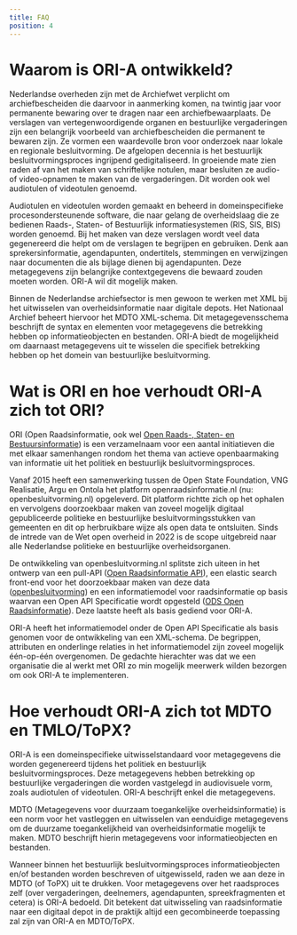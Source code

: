 ```yaml
---
title: FAQ
position: 4
---
```


# Waarom is ORI-A ontwikkeld?

Nederlandse overheden zijn met de Archiefwet verplicht om archiefbescheiden die daarvoor in aanmerking komen, na twintig jaar voor permanente bewaring over te dragen naar een archiefbewaarplaats. De verslagen van vertegenwoordigende organen en bestuurlijke vergaderingen zijn een belangrijk voorbeeld van archiefbescheiden die permanent te bewaren zijn. Ze vormen een waardevolle bron voor onderzoek naar lokale en regionale besluitvorming. De afgelopen decennia is het bestuurlijk besluitvormingsproces ingrijpend gedigitaliseerd. In groeiende mate zien raden af van het maken van schriftelijke notulen, maar besluiten ze audio- of video-opnamen te maken van de vergaderingen. Dit worden ook wel audiotulen of videotulen genoemd.

Audiotulen en videotulen worden gemaakt en beheerd in domeinspecifieke procesondersteunende software, die naar gelang de overheidslaag die ze bedienen Raads-, Staten- of Bestuurlijk informatiesystemen (RIS, SIS, BIS) worden genoemd. Bij het maken van deze verslagen wordt veel data gegenereerd die helpt om de verslagen te begrijpen en gebruiken. Denk aan sprekersinformatie, agendapunten, ondertitels, stemmingen en verwijzingen naar documenten die als bijlage dienen bij agendapunten. Deze metagegevens zijn belangrijke contextgegevens die bewaard zouden moeten worden. ORI-A wil dit mogelijk maken.

Binnen de Nederlandse archiefsector is men gewoon te werken met XML bij het uitwisselen van overheidsinformatie naar digitale depots. Het Nationaal Archief beheert hiervoor het MDTO XML-schema. Dit metagegevensschema beschrijft de syntax en elementen voor metagegevens die betrekking hebben op informatieobjecten en bestanden. ORI-A biedt de mogelijkheid om daarnaast metagegevens uit te wisselen die specifiek betrekking hebben op het domein van bestuurlijke besluitvorming. 

# Wat is ORI en hoe verhoudt ORI-A zich tot ORI?

ORI (Open Raadsinformatie, ook wel [Open Raads-, Staten- en Bestuursinformatie](https://vng-realisatie.github.io/ODS-Open-Raadsinformatie/)) is een verzamelnaam voor een aantal initiatieven die met elkaar samenhangen rondom het thema van actieve openbaarmaking van informatie uit het politiek en bestuurlijk besluitvormingsproces. 

Vanaf 2015 heeft een samenwerking tussen de Open State Foundation, VNG Realisatie, Argu en Ontola het platform openraadsinformatie.nl (nu: openbesluitvorming.nl) opgeleverd. Dit platform richtte zich op het ophalen en vervolgens doorzoekbaar maken van zoveel mogelijk digitaal gepubliceerde politieke en bestuurlijke besluitvormingsstukken van gemeenten en dit op herbruikbare wijze als open data te ontsluiten. Sinds de intrede van de Wet open overheid in 2022 is de scope uitgebreid naar alle Nederlandse politieke en bestuurlijke overheidsorganen. 

De ontwikkeling van openbesluitvorming.nl splitste zich uiteen in het ontwerp van een pull-API ([Open Raadsinformatie API](https://github.com/openstate/open-raadsinformatie)), een elastic search front-end voor het doorzoekbaar maken van deze data ([openbesluitvorming](https://github.com/ontola/openbesluitvorming)) en een informatiemodel voor raadsinformatie op basis waarvan een Open API Specificatie wordt opgesteld ([ODS Open Raadsinformatie](https://github.com/VNG-Realisatie/ODS-Open-Raadsinformatie)). Deze laatste heeft als basis gediend voor ORI-A.

ORI-A heeft het informatiemodel onder de Open API Specificatie als basis genomen voor de ontwikkeling van een XML-schema. De begrippen, attributen en onderlinge relaties in het informatiemodel zijn zoveel mogelijk één-op-één overgenomen. De gedachte hierachter was dat we een organisatie die al werkt met ORI zo min mogelijk meerwerk wilden bezorgen om ook ORI-A te implementeren.

# Hoe verhoudt ORI-A zich tot MDTO en TMLO/ToPX?

ORI-A is een domeinspecifieke uitwisselstandaard voor metagegevens die worden gegenereerd tijdens het politiek en bestuurlijk besluitvormingsproces. Deze metagegevens hebben betrekking op bestuurlijke vergaderingen die worden vastgelegd in audiovisuele vorm, zoals audiotulen of videotulen. ORI-A beschrijft enkel die metagegevens.

MDTO (Metagegevens voor duurzaam toegankelijke overheidsinformatie) is een norm voor het vastleggen en uitwisselen van eenduidige metagegevens om de duurzame toegankelijkheid van overheidsinformatie mogelijk te maken. MDTO beschrijft hierin metagegevens voor informatieobjecten en bestanden.

Wanneer binnen het bestuurlijk besluitvormingsproces informatieobjecten en/of bestanden worden beschreven of uitgewisseld, raden we aan deze in MDTO (of ToPX) uit te drukken. Voor metagegevens over het raadsproces zelf (over vergaderingen, deelnemers, agendapunten, spreekfragmenten et cetera) is ORI-A bedoeld. Dit betekent dat uitwisseling van raadsinformatie naar een digitaal depot in de praktijk altijd een gecombineerde toepassing zal zijn van ORI-A en MDTO/ToPX.
